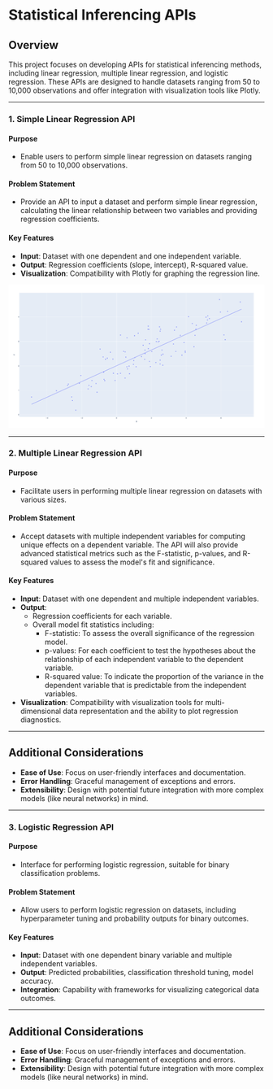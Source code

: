 # Statistical Inferencing APIs

## Overview
This project focuses on developing APIs for statistical inferencing methods, including linear regression, multiple linear regression, and logistic regression. These APIs are designed to handle datasets ranging from 50 to 10,000 observations and offer integration with visualization tools like Plotly.

---

### 1. Simple Linear Regression API

#### Purpose
- Enable users to perform simple linear regression on datasets ranging from 50 to 10,000 observations.

#### Problem Statement
- Provide an API to input a dataset and perform simple linear regression, calculating the linear relationship between two variables and providing regression coefficients.

#### Key Features
- **Input**: Dataset with one dependent and one independent variable.
- **Output**: Regression coefficients (slope, intercept), R-squared value.
- **Visualization**: Compatibility with Plotly for graphing the regression line.

![Randomly Generated Dataset](https://github.com/esamnyu/Statistical-Inferencing-Visualizer/blob/main/simple_linear_regression/newplot.png)

---

### 2. Multiple Linear Regression API

#### Purpose
- Facilitate users in performing multiple linear regression on datasets with various sizes.

#### Problem Statement
- Accept datasets with multiple independent variables for computing unique effects on a dependent variable. The API will also provide advanced statistical metrics such as the F-statistic, p-values, and R-squared values to assess the model's fit and significance.

#### Key Features
- **Input**: Dataset with one dependent and multiple independent variables.
- **Output**: 
  - Regression coefficients for each variable.
  - Overall model fit statistics including:
    - F-statistic: To assess the overall significance of the regression model.
    - p-values: For each coefficient to test the hypotheses about the relationship of each independent variable to the dependent variable.
    - R-squared value: To indicate the proportion of the variance in the dependent variable that is predictable from the independent variables.
- **Visualization**: Compatibility with visualization tools for multi-dimensional data representation and the ability to plot regression diagnostics.

---

## Additional Considerations
- **Ease of Use**: Focus on user-friendly interfaces and documentation.
- **Error Handling**: Graceful management of exceptions and errors.
- **Extensibility**: Design with potential future integration with more complex models (like neural networks) in mind.


---

### 3. Logistic Regression API

#### Purpose
- Interface for performing logistic regression, suitable for binary classification problems.

#### Problem Statement
- Allow users to perform logistic regression on datasets, including hyperparameter tuning and probability outputs for binary outcomes.

#### Key Features
- **Input**: Dataset with one dependent binary variable and multiple independent variables.
- **Output**: Predicted probabilities, classification threshold tuning, model accuracy.
- **Integration**: Capability with frameworks for visualizing categorical data outcomes.

---

## Additional Considerations
- **Ease of Use**: Focus on user-friendly interfaces and documentation.
- **Error Handling**: Graceful management of exceptions and errors.
- **Extensibility**: Design with potential future integration with more complex models (like neural networks) in mind.
